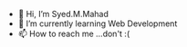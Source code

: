 - 👋 Hi, I’m Syed.M.Mahad
- 🌱 I’m currently learning Web Development
- 📫 How to reach me ...don't :(

<!---
mahadK191283/mahadK191283 is a ✨ special ✨ repository because its `README.md` (this file) appears on your GitHub profile.
You can click the Preview link to take a look at your changes.
--->
